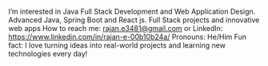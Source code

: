 I’m interested in Java Full Stack Development and Web Application Design.
Advanced Java, Spring Boot and React js.
Full Stack projects and innovative web apps
How to reach me: rajan.e3481@gmail.com or 
                 LinkedIn: https://www.linkedin.com/in/rajan-e-00b10b24a/
Pronouns: He/Him
Fun fact: I love turning ideas into real-world projects and learning new technologies every day!

<!---
RajanRaj77/RajanRaj77 is a ✨ special ✨ repository because its `README.md` (this file) appears on your GitHub profile.
You can click the Preview link to take a look at your changes.
--->
